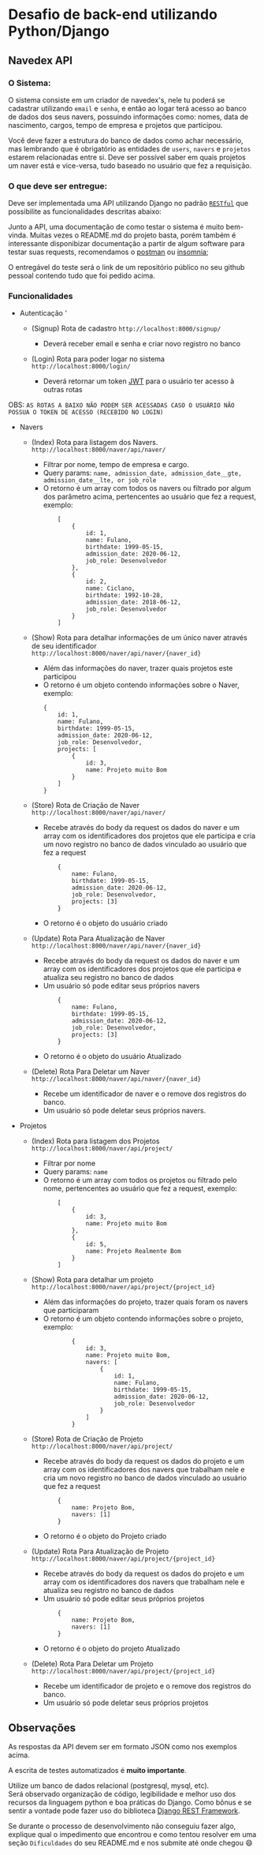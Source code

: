 # Desafio de back-end utilizando Python/Django

## Navedex API

### O Sistema:

O sistema consiste em um criador de navedex's, nele tu poderá se cadastrar utilizando `email` e `senha`, e então ao logar terá acesso ao banco de dados dos seus navers, possuindo informações como: nomes, data de nascimento, cargos, tempo de empresa e projetos que participou.

Você deve fazer a estrutura do banco de dados como achar necessário, mas lembrando que é obrigatório as entidades de `users`, `navers` e `projetos` estarem relacionadas entre si. Deve ser possível saber em quais projetos um naver está e vice-versa, tudo baseado no usuário que fez a requisição.

### O que deve ser entregue:

Deve ser implementada uma API utilizando Django no padrão [`RESTful`](https://becode.com.br/o-que-e-api-rest-e-restful/#:~:text=REST%20significa%20Representational%20State%20Transfer,abstra%C3%A7%C3%A3o%20da%20arquitetura%20da%20Web.) que possibilite as funcionalidades descritas abaixo:

Junto a API, uma documentação de como testar o sistema é muito bem-vinda. Muitas vezes o README.md do projeto basta, porém também é interessante disponibizar documentação a partir de algum software para testar suas requests, recomendamos o [postman](https://www.postman.com/) ou [insomnia](https://insomnia.rest/download/);

O entregável do teste será o link de um repositório público no seu github pessoal contendo tudo que foi pedido acima.

### Funcionalidades

- Autenticação
'

    - (Signup) Rota de cadastro ```http://localhost:8000/signup/```
        - Deverá receber email e senha e criar novo registro no banco

    - (Login) Rota para poder logar no sistema ```http://localhost:8000/login/```
        - Deverá retornar um token [JWT](https://jwt.io/) para o usuário ter acesso à outras rotas

OBS: ```AS ROTAS A BAIXO NÃO PODEM SER ACESSADAS CASO O USUÁRIO NÃO POSSUA O TOKEN DE ACESSO (RECEBIDO NO LOGIN)```

- Navers

  - (Index) Rota para listagem dos Navers. ```http://localhost:8000/naver/api/naver/```

    - Filtrar por nome, tempo de empresa e cargo. 
    - Query params: ```name, admission_date, admission_date__gte, admission_date__lte, or job_role```
    - O retorno é um array com todos os navers ou filtrado por algum dos parâmetro acima, pertencentes ao usuário que fez a request, exemplo:
      ```
          [
              {
                  id: 1,
                  name: Fulano,
                  birthdate: 1999-05-15,
                  admission_date: 2020-06-12,
                  job_role: Desenvolvedor
              },
              {
                  id: 2,
                  name: Ciclano,
                  birthdate: 1992-10-28,
                  admission_date: 2018-06-12,
                  job_role: Desenvolvedor
              }
          ]
      ```

  - (Show) Rota para detalhar informações de um único naver através de seu identificador ```http://localhost:8000/naver/api/naver/{naver_id}```

    - Além das informações do naver, trazer quais projetos este participou
    - O retorno é um objeto contendo informações sobre o Naver, exemplo:
      ```
      {
          id: 1,
          name: Fulano,
          birthdate: 1999-05-15,
          admission_date: 2020-06-12,
          job_role: Desenvolvedor,
          projects: [
              {
                  id: 3,
                  name: Projeto muito Bom
              }
          ]
      }
      ```

  - (Store) Rota de Criação de Naver ```http://localhost:8000/naver/api/naver/```
    - Recebe através do body da request os dados do naver e um array com os identificadores dos projetos que ele participa e cria um novo registro no banco de dados vinculado ao usuário que fez a request
      ```
          {
              name: Fulano,
              birthdate: 1999-05-15,
              admission_date: 2020-06-12,
              job_role: Desenvolvedor,
              projects: [3]
          }
      ```
    - O retorno é o objeto do usuário criado


  - (Update) Rota Para Atualização de Naver ```http://localhost:8000/naver/api/naver/{naver_id}```
    - Recebe através do body da request os dados do naver e um array com os identificadores dos projetos que ele participa e atualiza seu registro no banco de dados
    - Um usuário só pode editar seus próprios navers
      ```
          {
              name: Fulano,
              birthdate: 1999-05-15,
              admission_date: 2020-06-12,
              job_role: Desenvolvedor,
              projects: [3]
          }
      ```
    - O retorno é o objeto do usuário Atualizado

  - (Delete) Rota Para Deletar um Naver ```http://localhost:8000/naver/api/naver/{naver_id}```
    - Recebe um identificador de naver e o remove dos registros do banco.
    - Um usuário só pode deletar seus próprios navers.

* Projetos

  - (Index) Rota para listagem dos Projetos ```http://localhost:8000/naver/api/project/```
    - Filtrar por nome
    - Query params: ```name```
    - O retorno é um array com todos os projetos ou filtrado pelo nome, pertencentes ao usuário que fez a request, exemplo:
      ```
          [
              {
                  id: 3,
                  name: Projeto muito Bom
              },
              {
                  id: 5,
                  name: Projeto Realmente Bom
              }
          ]
      ```
  - (Show) Rota para detalhar um projeto  ```http://localhost:8000/naver/api/project/{project_id}```

    - Além das informações do projeto, trazer quais foram os navers que participaram
    - O retorno é um objeto contendo informações sobre o projeto, exemplo:
      ```
              {
                  id: 3,
                  name: Projeto muito Bom,
                  navers: [
                      {
                          id: 1,
                          name: Fulano,
                          birthdate: 1999-05-15,
                          admission_date: 2020-06-12,
                          job_role: Desenvolvedor
                      }
                  ]
              }
      ```

  - (Store) Rota de Criação de Projeto ```http://localhost:8000/naver/api/project/```
    - Recebe através do body da request os dados do projeto e um array com os identificadores dos navers que trabalham nele e cria um novo registro no banco de dados vinculado ao usuário que fez a request
      ```
          {
              name: Projeto Bom,
              navers: [1]
          }
      ```
    - O retorno é o objeto do Projeto criado


  - (Update) Rota Para Atualização de Projeto ```http://localhost:8000/naver/api/project/{project_id}```
    - Recebe através do body da request os dados do projeto e um array com os identificadores dos navers que trabalham nele e atualiza seu registro no banco de dados
    - Um usuário só pode editar seus próprios projetos
      ```
          {
              name: Projeto Bom,
              navers: [1]
          }
      ```
    - O retorno é o objeto do projeto Atualizado

  - (Delete) Rota Para Deletar um Projeto ```http://localhost:8000/naver/api/project/{project_id}```
    - Recebe um identificador de projeto e o remove dos registros do banco.
    - Um usuário só pode deletar seus próprios projetos

## Observações

As respostas da API devem ser em formato JSON como nos exemplos acima.

A escrita de testes automatizados é **muito importante**.

Utilize um banco de dados relacional (postgresql, mysql, etc).<br>
Será observado organização de código, legibilidade e melhor uso dos recursos da linguagem python e boa práticas do Django. Como bônus e se sentir a vontade pode fazer uso do biblioteca [Django REST Framework](https://www.django-rest-framework.org/).

Se durante o processo de desenvolvimento não conseguiu fazer algo, explique qual o impedimento que encontrou e como tentou resolver em uma seção `Dificuldades` do seu README.md e nos submite até onde chegou :smile:
